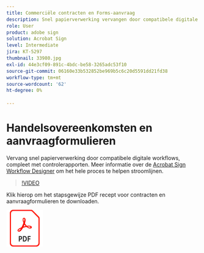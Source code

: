 ```yaml
---
title: Commerciële contracten en Forms-aanvraag
description: Snel papierverwerking vervangen door compatibele digitale workflows, compleet met controlerapporten
role: User
product: adobe sign
solution: Acrobat Sign
level: Intermediate
jira: KT-5297
thumbnail: 33980.jpg
exl-id: 44e3cf09-891c-4bdc-be58-3265adc53f10
source-git-commit: 06160e33b532852be969b5c6c20d5591dd21fd38
workflow-type: tm+mt
source-wordcount: '62'
ht-degree: 0%

---
```


# Handelsovereenkomsten en aanvraagformulieren

Vervang snel papierverwerking door compatibele digitale workflows, compleet met controlerapporten. Meer informatie over de [Acrobat Sign Workflow Designer](../admin/building-a-custom-workflow.md) om het hele proces te helpen stroomlijnen.

>[!VIDEO](https://video.tv.adobe.com/v/33980?quality=12&learn=on&hidetitle=true)

Klik hierop om het stapsgewijze PDF recept voor contracten en aanvraagformulieren te downloaden.

[![PDF-ontvanger downloaden](../assets/acrobat_PDF_96.png)](../assets/adobe-sign_set_up_a_workflow_use_case.pdf)
